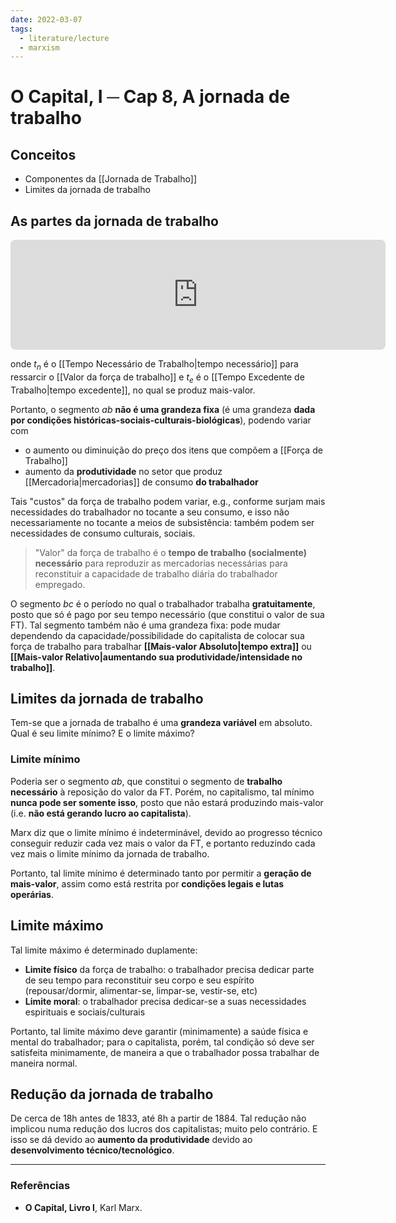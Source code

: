 ```yaml
---
date: 2022-03-07
tags:
  - literature/lecture
  - marxism
---
```

# O Capital, I ─ Cap 8, A jornada de trabalho
## Conceitos
* Componentes da [[Jornada de Trabalho]]
* Limites da jornada de trabalho

## As partes da jornada de trabalho
<!-- https://q.uiver.app/?q=WzAsMyxbMCwwLCJhIl0sWzMsMCwiYiJdLFs3LDAsImMiXSxbMCwxLCJ0X24iLDAseyJzdHlsZSI6eyJoZWFkIjp7Im5hbWUiOiJub25lIn19fV0sWzEsMiwidF9lIiwwLHsic3R5bGUiOnsiaGVhZCI6eyJuYW1lIjoibm9uZSJ9fX1dXQ== --> <iframe class="quiver-embed" src="https://q.uiver.app/?q=WzAsMyxbMCwwLCJhIl0sWzMsMCwiYiJdLFs3LDAsImMiXSxbMCwxLCJ0X24iLDAseyJzdHlsZSI6eyJoZWFkIjp7Im5hbWUiOiJub25lIn19fV0sWzEsMiwidF9lIiwwLHsic3R5bGUiOnsiaGVhZCI6eyJuYW1lIjoibm9uZSJ9fX1dXQ==&embed" width="600" height="176" style="border-radius: 8px; border: none;"></iframe>
onde $t_n$ é o [[Tempo Necessário de Trabalho|tempo necessário]] para ressarcir o [[Valor da força de trabalho]]
e $t_e$ é o [[Tempo Excedente de Trabalho|tempo excedente]], no qual se produz mais-valor.

Portanto, o segmento $ab$ **não é uma grandeza fixa** (é uma grandeza **dada por condições históricas-sociais-culturais-biológicas**), podendo variar com
* o aumento ou diminuição do preço dos itens que compõem a [[Força de Trabalho]]
* aumento da **produtividade** no setor que produz [[Mercadoria|mercadorias]] de consumo **do trabalhador**

Tais "custos" da força de trabalho podem variar, e.g., conforme surjam mais necessidades do trabalhador no tocante a seu consumo, e isso não necessariamente no tocante a meios de subsistência: também podem ser necessidades de consumo culturais, sociais.

> "Valor" da força de trabalho é o **tempo de trabalho (socialmente) necessário** para reproduzir as mercadorias necessárias para reconstituir a capacidade de trabalho diária do trabalhador empregado. 

O segmento $bc$ é o período no qual o trabalhador trabalha **gratuitamente**, posto que só é pago por seu tempo necessário (que constitui o valor de sua FT). Tal segmento também não é uma grandeza fixa: pode mudar dependendo da capacidade/possibilidade do capitalista de colocar sua força de trabalho para trabalhar **[[Mais-valor Absoluto|tempo extra]]** ou **[[Mais-valor Relativo|aumentando sua produtividade/intensidade no trabalho]]**. 

## Limites da jornada de trabalho
Tem-se que a jornada de trabalho é uma **grandeza variável** em absoluto. Qual é seu limite mínimo? E o limite máximo?

### Limite mínimo
Poderia ser o segmento $ab$, que constitui o segmento de **trabalho necessário** à reposição do valor da FT. Porém, no capitalismo, tal mínimo **nunca pode ser somente isso**, posto que não estará produzindo mais-valor (i.e. **não está gerando lucro ao capitalista**).

Marx diz que o limite mínimo é indeterminável, devido ao progresso técnico conseguir reduzir cada vez mais o valor da FT, e portanto reduzindo cada vez mais o limite mínimo da jornada de trabalho.

Portanto, tal limite mínimo é determinado tanto por permitir a **geração de mais-valor**, assim como está restrita por **condições legais e lutas operárias**.

## Limite máximo
Tal limite máximo é determinado duplamente:
* **Limite físico** da força de trabalho: o trabalhador precisa dedicar parte de seu tempo para reconstituir seu corpo e seu espírito (repousar/dormir, alimentar-se, limpar-se, vestir-se, etc)
* **Limite moral**: o trabalhador precisa dedicar-se a suas necessidades espirituais e sociais/culturais

Portanto, tal limite máximo deve garantir (minimamente) a saúde física e mental do trabalhador; para o capitalista, porém, tal condição só deve ser satisfeita minimamente, de maneira a que o trabalhador possa trabalhar de maneira normal.

## Redução da jornada de trabalho
De cerca de 18h antes de 1833, até 8h a partir de 1884. Tal redução não implicou numa redução dos lucros dos capitalistas; muito pelo contrário. E isso se dá devido ao **aumento da produtividade** devido ao **desenvolvimento técnico/tecnológico**.


---
### Referências
- **O Capital, Livro I**, Karl Marx.